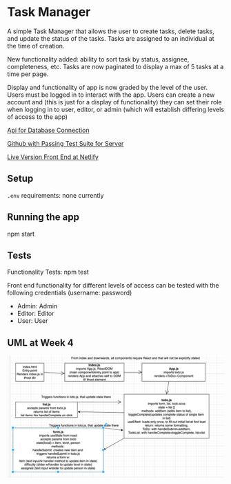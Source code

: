 # Task Manager

A simple Task Manager that allows the user to create tasks, delete tasks, and update the status of the tasks. Tasks are assigned to an individual at the time of creation.

New functionality added: ability to sort task by status, assignee, completeness, etc. Tasks are now paginated to display a max of 5 tasks at a time per page.

Display and functionality of app is now graded by the level of the user. Users must be logged in to interact with the app. Users can create a new account and (this is just for a display of functionality) they can set their role when logging in to user, editor, or admin (which will establish differing levels of access to the app)

[Api for Database Connection](https://at-taskmanager.herokuapp.com/task)

[Github with Passing Test Suite for Server](https://github.com/AnneThor/todo-server)

[Live Version Front End at Netlify](https://taskmanager-at.netlify.app/)

## Setup

`.env` requirements: none currently

## Running the app
npm start

## Tests
Functionality Tests: npm test

Front end functionality for different levels of access can be tested with the following credentials (username: password)

- Admin: Admin
- Editor: Editor
- User: User

## UML at Week 4
![UML at Week 1 Functionality](./assets/todo-week1.png)
